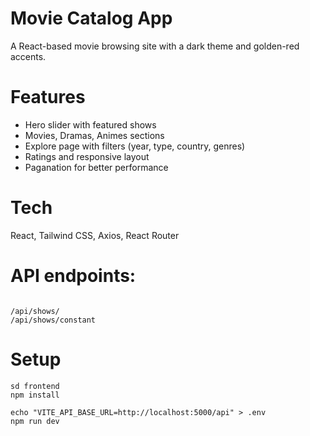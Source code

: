 # Movie Catalog App
A React-based movie browsing site with a dark theme and golden-red accents.

# Features
* Hero slider with featured shows
* Movies, Dramas, Animes sections
* Explore page with filters (year, type, country, genres)
* Ratings and responsive layout
* Paganation for better performance


# Tech
React, Tailwind CSS, Axios, React Router

# API endpoints:
```

/api/shows/
/api/shows/constant

```
# Setup
```
sd frontend
npm install

echo "VITE_API_BASE_URL=http://localhost:5000/api" > .env
npm run dev

```